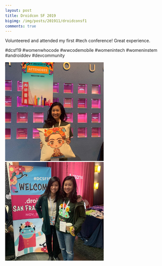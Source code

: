 ```yaml
--- 
layout: post 
title: Droidcon SF 2019
bigimg: /img/posts/201911/droidconsf1
comments: true 
---
```


Volunteered and attended my first #tech conference! Great experience. 

#dcsf19 #womenwhocode #wwcodemobile #womenintech #womeninstem #androiddev #devcommunity

<img src="/img/posts/201911/droidconsf1.jpg" alt="Volunteering" width="320px"> <img src="/img/posts/201911/droidconsf2.jpg" alt="Attending Droidcon SF with my sister" width="320px"> 
